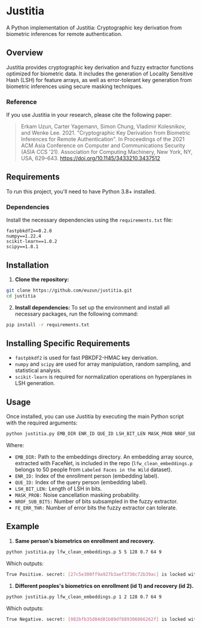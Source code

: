 # Justitia

A Python implementation of Justitia: Cryptographic key derivation from biometric inferences for remote authentication.

## Overview

Justitia provides cryptographic key derivation and fuzzy extractor functions optimized for biometric data. It includes the generation of Locality Sensitive Hash (LSH) for feature arrays, as well as error-tolerant key generation from biometric inferences using secure masking techniques.

### Reference

If you use Justitia in your research, please cite the following paper:

> Erkam Uzun, Carter Yagemann, Simon Chung, Vladimir Kolesnikov, and Wenke Lee. 2021. "Cryptographic Key Derivation from Biometric Inferences for Remote Authentication". In Proceedings of the 2021 ACM Asia Conference on Computer and Communications Security (ASIA CCS '21). Association for Computing Machinery, New York, NY, USA, 629–643. https://doi.org/10.1145/3433210.3437512

## Requirements

To run this project, you'll need to have Python 3.8+ installed.

### Dependencies

Install the necessary dependencies using the `requirements.txt` file:

```plaintext
fastpbkdf2==0.2.0
numpy==1.22.4
scikit-learn==1.0.2
scipy==1.8.1
```

## Installation

1. **Clone the repository:**
```bash
git clone https://github.com/euzun/justitia.git
cd justitia
```
2. **Install dependencies:**
To set up the environment and install all necessary packages, run the following command:
```bash
pip install -r requirements.txt
```

## Installing Specific Requirements

* `fastpbkdf2` is used for fast PBKDF2-HMAC key derivation.
* `numpy` and `scipy` are used for array manipulation, random sampling, and statistical analysis.
* `scikit-learn` is required for normalization operations on hyperplanes in LSH generation.

## Usage

Once installed, you can use Justitia by executing the main Python script with the required arguments:

```bash
python justitia.py EMB_DIR ENR_ID QUE_ID LSH_BIT_LEN MASK_PROB NROF_SUB_BITS FE_ERR_THR
```

Where:

* `EMB_DIR:` Path to the embeddings directory. An embedding array source, extracted with FaceNet, is included in the repo (`lfw_clean_embeddings.p` belongs to 50 people from `Labeled Faces in the Wild` dataset).
* `ENR_ID:` Index of the enrollment person (embedding label).
* `QUE_ID:` Index of the query person (embedding label).
* `LSH_BIT_LEN:` Length of LSH in bits.
* `MASK_PROB:` Noise cancellation masking probability.
* `NROF_SUB_BITS:` Number of bits subsampled in the fuzzy extractor.
* `FE_ERR_THR:` Number of error bits the fuzzy extractor can tolerate.

## Example

1. **Same person's biometrics on enrollment and recovery.**

```bash
python justitia.py lfw_clean_embeddings.p 5 5 128 0.7 64 9
```

Which outputs:

```bash
True Positive. secret: [27c5e300ff9a927b3aef3730c72b39ac] is locked with enrollment_id:5. recoveredSecret: [27c5e300ff9a927b3aef3730c72b39ac] is recovered with query_id: 5
```

1. **Different peoples's biometrics on enrollment (id 1) and recovery (id 2).**
```bash
python justitia.py lfw_clean_embeddings.p 1 2 128 0.7 64 9
```

Which outputs:

```bash
True Negative. secret: [082bfb35d04d81b89df889306866262f] is locked with enrollment_id:1. recoveredSecret: [None] is recovered with query_id: 2
```
